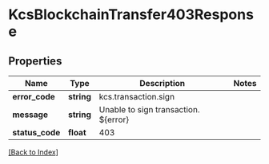 # KcsBlockchainTransfer403Response

## Properties

Name | Type | Description | Notes
------------ | ------------- | ------------- | -------------
**error_code** | **string** | kcs.transaction.sign |
**message** | **string** | Unable to sign transaction. ${error} |
**status_code** | **float** | 403 |

[[Back to Index]](../index.md)
